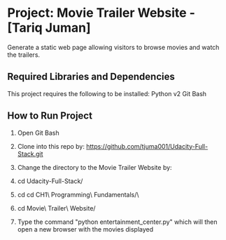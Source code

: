 Project: Movie Trailer Website  - [Tariq Juman]
================================
Generate a static web page allowing visitors to browse movies and watch the trailers.

Required Libraries and Dependencies
-----------------------------------
This project requires the following to be installed:
Python v2
Git Bash


How to Run Project
------------------
1. Open Git Bash
2. Clone into this repo by: https://github.com/tjuma001/Udacity-Full-Stack.git
3. Change the directory to the Movie Trailer Website by:
  1. cd Udacity-Full-Stack/
  2. cd cd CH1\ Programming\ Fundamentals/\
  3. cd Movie\ Trailer\ Website/
  
4. Type the command "python entertainment_center.py" which will then open a new browser with the movies displayed
